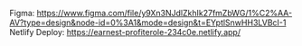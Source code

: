 Figma: https://www.figma.com/file/y9Xn3NJdlZkhIk27fmZbWG/1%C2%AA-AV?type=design&node-id=0%3A1&mode=design&t=EYptlSnwHH3LVBcI-1 <br>
Netlify Deploy: https://earnest-profiterole-234c0e.netlify.app/
